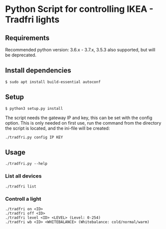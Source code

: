 # Python Script for controlling IKEA - Tradfri lights


## Requirements
Recommended python version: 3.6.x - 3.7.x, 3.5.3 also supported, but will be deprecated.

## Install dependencies
```shell
$ sudo apt install build-essential autoconf 
```

## Setup
```shell
$ python3 setup.py install
```

The script needs the gateway IP and key, this can be set with the config option. This is only needed on first use, run the command from the directory the script is located, and the ini-file will be created:

```shell
./tradfri.py config IP KEY
```


## Usage
```shell
./tradfri.py --help
```

### List all devices
```shell
./tradfri list
```

### Controll a light
```shell
./tradfri on <ID>
./tradfri off <ID>
./tradfri level <ID> <LEVEL> (Level: 0-254)
./tradfri wb <ID> <WHITEBALANCE> (Whitebalance: cold/normal/warm)
```